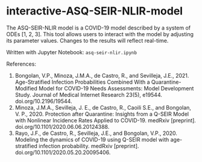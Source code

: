 # interactive-ASQ-SEIR-NLIR-model

The ASQ-SEIR-NLIR model is a COVID-19 model described by a system of ODEs [1, 2, 3]. This tool allows users to interact with the model by adjusting its parameter values. Changes to the results will reflect real-time. 

Written with Jupyter Notebook: ```asq-seir-nlir.ipynb```

References:
1. Bongolan, V.P., Minoza, J.M.A., de Castro, R., and Sevilleja, J.E., 2021. Age-Stratified Infection Probabilities Combined With a Quarantine-Modified Model for COVID-19 Needs Assessments: Model Development Study. Journal of Medical Internet Research 23(5), e19544. doi.org/10.2196/19544.
2. Minoza, J.M.A., Sevilleja, J. E., de Castro, R., Caoili S.E., and Bongolan, V. P., 2020. Protection after Quarantine: Insights from a Q-SEIR Model with Nonlinear Incidence Rates Applied to COVID-19. medRxiv [preprint]. doi.org/10.1101/2020.06.06.20124388.
3. Rayo, J.F., de Castro, R., Sevilleja, J.E., and Bongolan, V.P., 2020. Modeling the dynamics of COVID-19 using Q-SEIR model with age-stratified infection probability. medRxiv [preprint]. doi.org/10.1101/2020.05.20.20095406.
